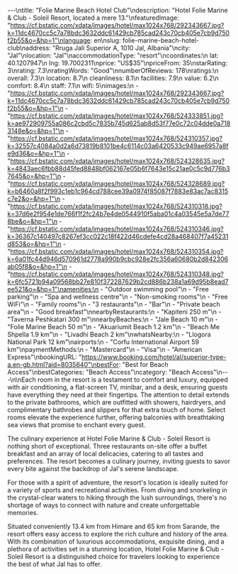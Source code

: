 ---\ntitle: "Folie Marine Beach Hotel Club"\ndescription: "Hotel Folie Marine & Club - Soleil Resort, located a mere 13."\nfeaturedImage: "https://cf.bstatic.com/xdata/images/hotel/max1024x768/292343667.jpg?k=11dc4670cc5c7a78bdc3632ddc61429cb785cad243c70cb405e7cb9d750f2b55&o=&hp=1"\nlanguage: en\nslug: folie-marine-beach-hotel-club\naddress: "Rruga Jali Superior A, 1010 Jal, Albania"\ncity: "Jal"\nlocation: "Jal"\naccommodationType: "resort"\ncoordinates:\n  lat: 40.1207947\n  lng: 19.7002311\nprice: "US$35"\npriceFrom: 35\nstarRating: 3\nrating: 7.3\nratingWords: "Good"\nnumberOfReviews: 178\nratings:\n  overall: 7.3\n  location: 8.7\n  cleanliness: 8.1\n  facilities: 7.9\n  value: 6.2\n  comfort: 8.4\n  staff: 7.1\n  wifi: 5\nimages:\n  - "https://cf.bstatic.com/xdata/images/hotel/max1024x768/292343667.jpg?k=11dc4670cc5c7a78bdc3632ddc61429cb785cad243c70cb405e7cb9d750f2b55&o=&hp=1"\n  - "https://cf.bstatic.com/xdata/images/hotel/max1024x768/524333851.jpg?k=ae972909755a086c2cbd5c7835b745d625ab8d53f77e0c72c04dde0a7183148e&o=&hp=1"\n  - "https://cf.bstatic.com/xdata/images/hotel/max1024x768/524310357.jpg?k=32557c4084a0d2a6d73819b8101be4c6114c03a6420533c949ae6957a8fe9d36&o=&hp=1"\n  - "https://cf.bstatic.com/xdata/images/hotel/max1024x768/524328635.jpg?k=4843aec6fbb88d45fed8848bf062167e05b6f7643e15c21ae0c5c9d776b37645&o=&hp=1"\n  - "https://cf.bstatic.com/xdata/images/hotel/max1024x768/524328689.jpg?k=b6460a8f2f993c1eb1c964cd788cee39a0974f85087f7883e83ac7ac8315c7e2&o=&hp=1"\n  - "https://cf.bstatic.com/xdata/images/hotel/max1024x768/524310318.jpg?k=37d6e2f954e1de766f1f2fc24b7e4de0544910f5aba01c4a03545e5a7de778be&o=&hp=1"\n  - "https://cf.bstatic.com/xdata/images/hotel/max1024x768/524310346.jpg?k=36367c140497c8267ef3cc022c18f422d46cdefe4cd28a468407f7a45231d853&o=&hp=1"\n  - "https://cf.bstatic.com/xdata/images/hotel/max1024x768/524310354.jpg?k=6a01fc44d946d570961d2778a990b9cbc928e2fc356a60680b2d842306ab05f8&o=&hp=1"\n  - "https://cf.bstatic.com/xdata/images/hotel/max1024x768/524310348.jpg?k=6fc5721b94a09568bb27e810f372287629b2cd886b238a1a69d95b8ead7ee521&o=&hp=1"\namenities:\n  - "Outdoor swimming pool"\n  - "Free parking"\n  - "Spa and wellness centre"\n  - "Non-smoking rooms"\n  - "Free WiFi"\n  - "Family rooms"\n  - "3 restaurants"\n  - "Bar"\n  - "Private beach area"\n  - "Good breakfast"\nnearbyRestaurants:\n  - "Kapiteni 250 m"\n  - "Taverna Peshkatari 300 m"\nnearbyBeaches:\n  - "Jale Beach 10 m"\n  - "Folie Marine Beach 50 m"\n  - "Akuariumit Beach 1.2 km"\n  - "Beach Me Shpella 1.9 km"\n  - "Livadhi Beach 2 km"\nwhatsNearby:\n  - "Llogora National Park 12 km"\nairports:\n  - "Corfu International Airport 59 km"\npaymentMethods:\n  - "Mastercard"\n  - "Visa"\n  - "American Express"\nbookingURL: "https://www.booking.com/hotel/al/superior-type-a.en-gb.html?aid=8035640"\nbestFor: "Best for Beach Access"\nbestCategories: "Beach Access"\ncategory: "Beach Access"\n---\n\nEach room in the resort is a testament to comfort and luxury, equipped with air conditioning, a flat-screen TV, minibar, and a desk, ensuring guests have everything they need at their fingertips. The attention to detail extends to the private bathrooms, which are outfitted with showers, hairdryers, and complimentary bathrobes and slippers for that extra touch of home. Select rooms elevate the experience further, offering balconies with breathtaking sea views that promise to enchant every guest.

The culinary experience at Hotel Folie Marine & Club - Soleil Resort is nothing short of exceptional. Three restaurants on-site offer a buffet breakfast and an array of local delicacies, catering to all tastes and preferences. The resort becomes a culinary journey, inviting guests to savor every bite against the backdrop of Jal's serene landscape.

For those with a spirit of adventure, the resort's location is ideally suited for a variety of sports and recreational activities. From diving and snorkeling in the crystal-clear waters to hiking through the lush surroundings, there's no shortage of ways to connect with nature and create unforgettable memories.

Situated conveniently 13.4 km from Himare and 65 km from Sarande, the resort offers easy access to explore the rich culture and history of the area. With its combination of luxurious accommodations, exquisite dining, and a plethora of activities set in a stunning location, Hotel Folie Marine & Club - Soleil Resort is a distinguished choice for travelers looking to experience the best of what Jal has to offer.
